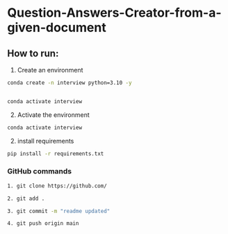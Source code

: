 # Question-Answers-Creator-from-a-given-document



## How to run:

1. Create an environment

```bash
conda create -n interview python=3.10 -y


conda activate interview

```

2. Activate the environment

```bash
conda activate interview
```


2. install requirements

```bash
pip install -r requirements.txt
```




### GitHub commands

```bash
1. git clone https://github.com/

2. git add .

3. git commit -m "readme updated"

4. git push origin main

```